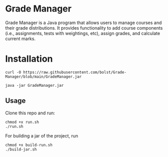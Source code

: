 # Grade Manager

Grade Manager is a Java program that allows users to manage courses and their grade distributions. It provides functionality to add course components (i.e., assignments, tests with weightings, etc), assign grades, and calculate current marks.

# Installation

```
curl -O https://raw.githubusercontent.com/bolst/Grade-Manager/blob/main/GradeManager.jar
```

```
java -jar GradeManager.jar
```


## Usage

Clone this repo and run:

```
chmod +x run.sh
./run.sh
```

For building a jar of the project, run
```
chmod +x build-run.sh
./build-jar.sh
```